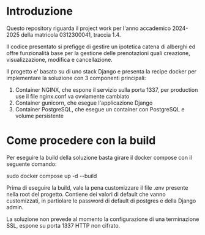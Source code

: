 # Introduzione
Questo repository riguarda il project work per l'anno accademico 2024-2025 della matricola 0312300041, traccia 1.4.

Il codice presentato si prefigge di gestire un ipotetica catena di alberghi ed offre funzionalità base per la gestione delle prenotazioni quali creazione, visualizzazione, modifica e cancellazione.

Il progetto e' basato su di uno stack Django e presenta la recipe docker per implementare la soluzione con 3 componenti principali:

1. Container NGINX, che espone il servizio sulla porta 1337, per production use il file nginx.conf va ovviamente cambiato
2. Container gunicorn, che esegue l'applicazione Django
3. Container PostgreSQL, che esegue un container con PostgreSQL e volume persistente



# Come procedere con la build

Per eseguire la build della soluzione basta girare il docker compose con il seguente comando:

sudo docker compose up -d --build

Prima di eseguire la build, vale la pena customizzare il file .env presente nella root del progetto. Contiene dei valori di default che vanno customizzati, in partiolare le password di default di postgres e della Django admin.

La soluzione non prevede al momento la configurazione di una terminazione SSL, espone su porta 1337 HTTP non cifrato.


